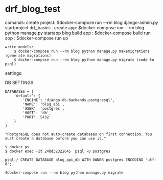 # drf_blog_test
comands:
    create project: $docker-compose run --rm blog django-admin.py startproject drf_basics .
    create app: $docker-compose run --rm blog python manage.py startapp blog
    build app : $docker-compose build
    run app : $docker-compose run up

    write models:
        $ docker-compose run --rm blog python manage.py makemigrations (generate migrations)
        $ docker-compose run --rm blog python manage.py migrate (code to psql)
settings:

DB SETTINGS

    DATABASES = {
        'default': {
            'ENGINE': 'django.db.backends.postgresql',
            'NAME': 'blog_api',
            'USER': 'postgres',
            'HOST': 'db',
            'PORT': 5432
        }
    }

    "PostgreSQL does not auto-create databases on first connection. You must create a database before you can use it."

    $ docker ps
    $ docker exec -it 24bd32322645  psql -U postgres

    psql:/ CREATE DATABASE blog_api_db WITH OWNER postgres ENCODING 'utf-8';

    $docker-compose run --rm blog python manage.py migrate


